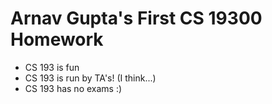 # Arnav Gupta's First CS 19300 Homework
- CS 193 is fun
- CS 193 is run by TA's! (I think...)
- CS 193 has no exams :)

